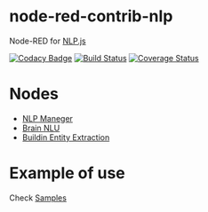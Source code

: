 # node-red-contrib-nlp

Node-RED for [NLP.js](https://github.com/axa-group/nlp.js)

[![Codacy Badge](https://api.codacy.com/project/badge/Grade/358e19b6f98f4a1f8bc8b3d3046ae7f5)](https://app.codacy.com/app/okhiroyuki/node-red-contrib-nlp?utm_source=github.com&utm_medium=referral&utm_content=okhiroyuki/node-red-contrib-nlp&utm_campaign=Badge_Grade_Dashboard)
 [![Build Status](https://travis-ci.org/okhiroyuki/node-red-contrib-nlp.svg?branch=master)](https://travis-ci.org/okhiroyuki/node-red-contrib-nlp) [![Coverage Status](https://coveralls.io/repos/github/okhiroyuki/node-red-contrib-nlp/badge.svg)](https://coveralls.io/github/okhiroyuki/node-red-contrib-nlp)

# Nodes
- [NLP Maneger](https://github.com/axa-group/nlp.js/blob/master/docs/nlp-manager.md)
- [Brain NLU](https://github.com/axa-group/nlp.js/blob/master/docs/brain-nlu.md)
- [Buildin Entity Extraction](https://github.com/axa-group/nlp.js/blob/master/docs/builtin-entity-extraction.md)

# Example of use

Check [Samples](https://github.com/okhiroyuki/node-red-contrib-nlp/tree/master/samples)
